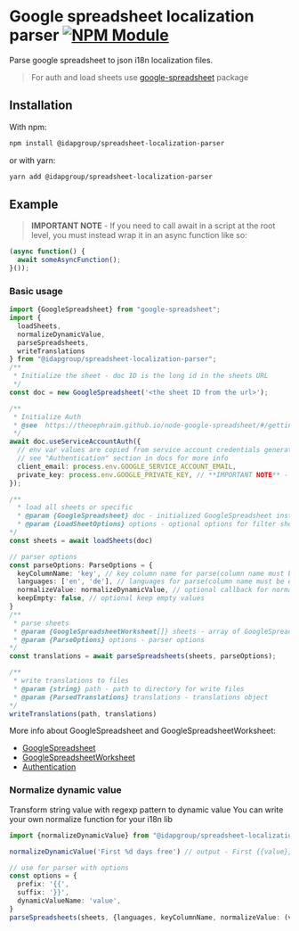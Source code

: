 # Google spreadsheet localization parser [![NPM Module](https://img.shields.io/npm/v/@idapgroup/spreadsheet-localization-parser.svg)](https://www.npmjs.com/package/@idapgroup/spreadsheet-localization-parser)

Parse google spreadsheet to json i18n localization files.

> For auth and load sheets use [google-spreadsheet](https://www.npmjs.com/package/google-spreadsheet) package

## Installation
With npm:
``` sh
npm install @idapgroup/spreadsheet-localization-parser
``` 
or with yarn:
```sh
yarn add @idapgroup/spreadsheet-localization-parser
```

## Example
> **IMPORTANT NOTE** - If you need to call await in a script at the root level, you must instead wrap it in an async function like so:

```typescript
(async function() {
  await someAsyncFunction();
}());
````
### Basic usage

```typescript
import {GoogleSpreadsheet} from "google-spreadsheet";
import {
  loadSheets,
  normalizeDynamicValue,
  parseSpreadsheets,
  writeTranslations
} from "@idapgroup/spreadsheet-localization-parser";
/**
 * Initialize the sheet - doc ID is the long id in the sheets URL
 */
const doc = new GoogleSpreadsheet('<the sheet ID from the url>');

/**
 * Initialize Auth
 * @see  https://theoephraim.github.io/node-google-spreadsheet/#/getting-started/authentication
 */
await doc.useServiceAccountAuth({
  // env var values are copied from service account credentials generated by google
  // see "Authentication" section in docs for more info
  client_email: process.env.GOOGLE_SERVICE_ACCOUNT_EMAIL,
  private_key: process.env.GOOGLE_PRIVATE_KEY, // **IMPORTANT NOTE** - replace escaped \n symbols to new line replace(/\\n/g, '\n')
});

/**
  * load all sheets or specific
  * @param {GoogleSpreadsheet} doc - initialized GoogleSpreadsheet instance 
  * @param {LoadSheetOptions} options - optional options for filter sheets by title, id or index
*/
const sheets = await loadSheets(doc)

// parser options
const parseOptions: ParseOptions = {
  keyColumnName: 'key', // key column name for parse(column name must be equal to this key)
  languages: ['en', 'de'], // languages for parse(column name must be equal to language)
  normalizeValue: normalizeDynamicValue, // optional callback for normalize dynamic value by you i18n lib rules
  keepEmpty: false, // optional keep empty values
}
/**
 * parse sheets
 * @param {GoogleSpreadsheetWorksheet[]} sheets - array of GoogleSpreadsheetWorksheet instances
 * @param {ParseOptions} options - parser options 
*/
const translations = await parseSpreadsheets(sheets, parseOptions);

/**
 * write translations to files
 * @param {string} path - path to directory for write files
 * @param {ParsedTranslations} translations - translations object
*/
writeTranslations(path, translations)


```

More info about GoogleSpreadsheet and GoogleSpreadsheetWorksheet:
- [GoogleSpreadsheet](https://theoephraim.github.io/node-google-spreadsheet/#/classes/google-spreadsheet)
- [GoogleSpreadsheetWorksheet](https://theoephraim.github.io/node-google-spreadsheet/#/classes/google-spreadsheet-worksheet)
- [Authentication](https://theoephraim.github.io/node-google-spreadsheet/#/getting-started/authentication)

### Normalize dynamic value

Transform string value with regexp pattern to dynamic value
You can write your own normalize function for your i18n lib

```typescript
import {normalizeDynamicValue} from "@idapgroup/spreadsheet-localization-parser";

normalizeDynamicValue('First %d days free') // output - First {{value}} days free

// use for parser with options
const options = {
  prefix: '{{',
  suffix: '}}',
  dynamicValueName: 'value',
}
parseSpreadsheets(sheets, {languages, keyColumnName, normalizeValue: (value) =>  normalizeDynamicValue(value, options)})
````


